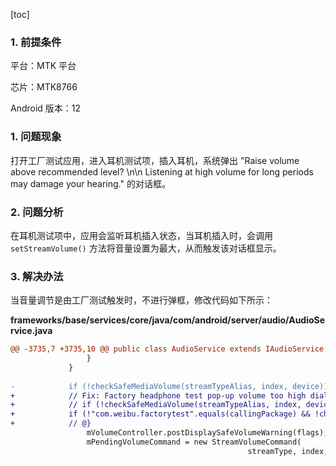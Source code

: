 [toc]

### 1. 前提条件

平台：MTK 平台

芯片：MTK8766

Android 版本：12

### 1. 问题现象

打开工厂测试应用，进入耳机测试项，插入耳机，系统弹出 "Raise volume above recommended level? \n\n Listening at high volume for long periods may damage your hearing." 的对话框。

### 2. 问题分析

在耳机测试项中，应用会监听耳机插入状态，当耳机插入时，会调用 `setStreamVolume()` 方法将音量设置为最大，从而触发该对话框显示。

### 3. 解决办法

当音量调节是由工厂测试触发时，不进行弹框，修改代码如下所示：

**frameworks/base/services/core/java/com/android/server/audio/AudioService.java**

```diff
@@ -3735,7 +3735,10 @@ public class AudioService extends IAudioService.Stub
                 }
             }
 
-            if (!checkSafeMediaVolume(streamTypeAlias, index, device)) {
+            // Fix: Factory headphone test pop-up volume too high dialog issue @qty{
+            // if (!checkSafeMediaVolume(streamTypeAlias, index, device)) {
+            if (!"com.weibu.factorytest".equals(callingPackage) && !checkSafeMediaVolume(streamTypeAlias, index, device)) {
+            // @}
                 mVolumeController.postDisplaySafeVolumeWarning(flags);
                 mPendingVolumeCommand = new StreamVolumeCommand(
                                                     streamType, index, flags, device);
```

